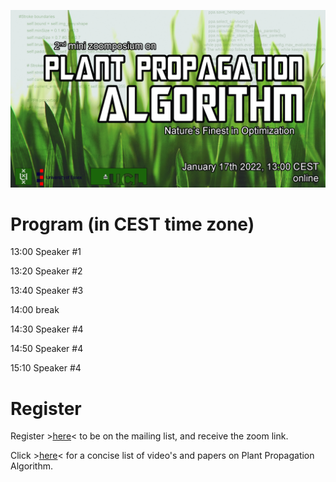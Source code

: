 ![Book logo](zoomposium.jpg)


# Program (in CEST time zone)

13:00 Speaker #1

13:20 Speaker #2

13:40 Speaker #3

14:00 break

14:30 Speaker #4

14:50 Speaker #4

15:10 Speaker #4


# Register 

Register >[here](https://bit.ly/31sn8B3)< to be on the mailing list, and receive the zoom link.

Click >[here](https://bit.ly/3xZe2ru)< for a concise list of video's and papers on Plant Propagation Algorithm.

